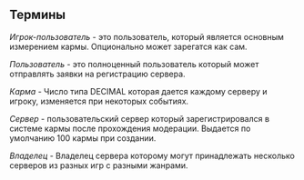 Термины
----

*Игрок-пользователь* - это пользователь, который 
является основным измерением кармы. Опционально 
может зарегатся как сам. 

*Пользователь* - это полноценный пользователь который 
может отправлять заявки на регистрацию сервера. 

*Карма* - Число типа DECIMAL которая дается каждому 
серверу и игроку, изменяется при некоторых событиях. 

*Сервер* - пользовательский сервер который зарегистрировался в системе кармы
после прохождения модерации. Выдается по умолчанию 100 кармы при создании.

*Владелец* - Владелец сервера которому могут принадлежать несколько серверов 
из разных игр с разными жанрами.
